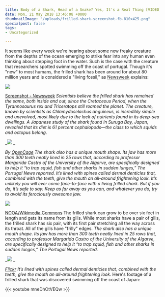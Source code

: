 ```yaml
---
title: Body of a Shark, Head of a Snake? Yes, It's a Real Thing [VIDEO]
date: Mon, 21 May 2018 13:46:08 +0000
thumbnailImage: "/uploads/frilled-shark-screenshot-fb-810x425.png"
specialpost: false
tags:
- Uncategorized

---
```

It seems like every week we're hearing about some new freaky creature from the depths of the ocean emerging to strike fear into any human even thinking about stepping foot in the water. Such is the case with the creature that researchers spotted swimming off the coast of portugal. Though it's "new" to most humans, the frilled shark has been around for about 80 million years and is considered a "living fossil," as [Newsweek](http://www.newsweek.com/dinosaur-era-frilled-shark-insane-teeth-found-portugal-708764#900145591812075520-tw#1510481660070) explains: 

![](http://newsattorneys.staging.wpengine.com/wp-content/uploads/2018/05/frilled-shark-screenshot-fb-1024x538.png) 

[Screenshot - Newsweek](http://www.newsweek.com/dinosaur-era-frilled-shark-insane-teeth-found-portugal-708764#900145591812075520-tw#1510481660070) _Scientists believe the frilled shark has remained the same, both inside and out, since the Cretaceous Period, when the Tyrannosaurus rex and Triceratops still roamed the planet. The creature, known by scientists as Chlamydoselachus anguineus, is incredibly simple and unevolved, most likely due to the lack of nutrients found in its deep-sea dwellings. A Japanese study of the shark found in Suruga Bay, Japan, revealed that its diet is 61 percent cephalopods—the class to which squids and octopus belong._ 

_![](http://newsattorneys.staging.wpengine.com/wp-content/uploads/2018/05/Frilled_shark_head2-1024x773.jpg) _

_By_ [_OpenCage_](http://opencage.info/pics.e/large_13408.asp) _The shark also has a unique mouth shape. Its jaw has more than 300 teeth neatly lined in 25 rows that, according to professor Margarida Castro of the University of the Algarve, are specifically designed to help it “to trap squid, fish and other sharks in sudden lunges,” The Portugal News reported. It’s lined with spines called dermal denticles that, combined with the teeth, give the mouth an all-around frightening look. It’s unlikely you will ever come face-to-face with a living frilled shark. But if you do, it’s safe to say: Keep as far away as you can, and whatever you do, try to avoid its ferociously awesome jaw._ 

![](http://newsattorneys.staging.wpengine.com/wp-content/uploads/2018/05/frilled-shark-swimming-1024x778.jpg) 

[NOOA/Wikimedia Commons](https://commons.wikimedia.org/wiki/File:Chlamydoselachus_anguineus_NOOA.jpg) The frilled shark can grow to be over six feet in length and gets its name from its gills. While most sharks have a pair of gills, the frilled shark has six pair, with its first pair stretching all the way across its throat. All of the gills have "frilly" edges. _The shark also has a unique mouth shape. Its jaw has more than 300 teeth neatly lined in 25 rows that, according to professor Margarida Castro of the University of the Algarve, are specifically designed to help it “to trap squid, fish and other sharks in sudden lunges,” The Portugal News reported._ 

_![](http://newsattorneys.staging.wpengine.com/wp-content/uploads/2018/05/Frilled_shark_head-1024x680.jpg) _

[_Flickr_](https://www.flickr.com/photos/27730398@N08/3429887109/) _It’s lined with spines called dermal denticles that, combined with the teeth, give the mouth an all-around frightening look._ Here's footage of a frilled shark that was discovered swimming off the coast of Japan:

{{< youtube mneDhOtVEQw >}}